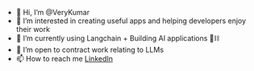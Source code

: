- 👋 Hi, I’m @VeryKumar
- 👀 I’m interested in creating useful apps and helping developers enjoy their work
- 🌱 I’m currently using Langchain + Building AI applications 🦜⛓️
- 💞️ I’m open to contract work relating to LLMs
- 📫 How to reach me [LinkedIn](https://www.linkedin.com/in/varun-kumar-swe/)

<!---
VeryKumar/VeryKumar is a ✨ special ✨ repository because its `README.md` (this file) appears on your GitHub profile.
You can click the Preview link to take a look at your changes.
--->
